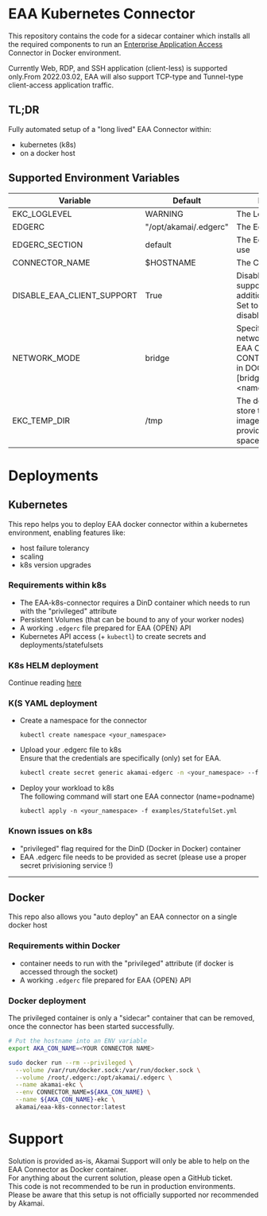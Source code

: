 # EAA Kubernetes Connector
This repository contains the code for a sidecar container which installs all the required components to run an [Enterprise Application Access](https://www.akamai.com/products/enterprise-application-access) Connector in Docker environment. 

Currently Web, RDP, and SSH application (client-less) is supported only.From 2022.03.02, EAA will also support TCP-type and Tunnel-type client-access application traffic.


## TL;DR
Fully automated setup of a "long lived" EAA Connector within:
- kubernetes (k8s)
- on a docker host


## Supported Environment Variables 

| Variable                   | Default               | Description                                                                                                                             |
|----------------------------|-----------------------|-----------------------------------------------------------------------------------------------------------------------------------------|
| EKC_LOGLEVEL               | WARNING               | The Loglevel for EKC                                                                                                                    | 
| EDGERC                     | "/opt/akamai/.edgerc" | The EdgeRC File to use                                                                                                                  |
| EDGERC_SECTION             | default               | The EdgeRC Section to use                                                                                                               | 
| CONNECTOR_NAME             | $HOSTNAME             | The Connector name                                                                                                                      |
| DISABLE_EAA_CLIENT_SUPPORT | True                  | Disabling EAA Client support by removing additional capabilities <br>Set to "True" to disable.                                          | 
| NETWORK_MODE               | bridge                | Specify the desired network mode for the EAA CONNECTOR CONTAINER (Only use in DOCKER ENV) [bridge,none,container:<name\|id>,host,ports] | 
| EKC_TEMP_DIR               | /tmp                  | The default tmp dir to store the container image to - needs to provide ~ 20GB of space                                                  |


# Deployments
## Kubernetes
This repo helps you to deploy EAA docker connector within a kubernetes environment, enabling features like:
 - host failure tolerancy
 - scaling
 - k8s version upgrades

### Requirements within k8s
- The EAA-k8s-connector requires a DinD container which needs to run with the "privileged" attribute
- Persistent Volumes (that can be bound to any of your worker nodes)
- A working `.edgerc` file prepared for EAA {OPEN} API
- Kubernetes API access (+ `kubectl`) to create secrets and deployments/statefulsets

### K8s HELM deployment  
Continue reading [here](helm/README.md)

### K(S YAML deployment
- Create a namespace for the connector  
  ```text
  kubectl create namespace <your_namespace>
  ```

- Upload your .edgerc file to k8s  
  Ensure that the credentials are specifically (only) set for EAA.
    ```bash
    kubectl create secret generic akamai-edgerc -n <your_namespace> --from-file=edgerc=/home/username/.edgerc
    ```

- Deploy your workload to k8s  
The following command will start one EAA connector (name=podname)
  ```text
  kubectl apply -n <your_namespace> -f examples/StatefulSet.yml
  ```
  
### Known issues on k8s

- "privileged" flag required for the DinD (Docker in Docker) container
- EAA .edgerc file needs to be provided as secret (please use a proper secret privisioning service !)
---

## Docker
This repo also allows you "auto deploy" an EAA connector on a single docker host

### Requirements within Docker
- container needs to run with the "privileged" attribute (if docker is accessed through the socket)
- A working `.edgerc` file prepared for EAA {OPEN} API

### Docker deployment
The privileged container is only a "sidecar" container that can be removed, once the connector has been started successfully.
```bash
# Put the hostname into an ENV variable 
export AKA_CON_NAME=<YOUR CONNECTOR NAME>

sudo docker run --rm --privileged \
  --volume /var/run/docker.sock:/var/run/docker.sock \
  --volume /root/.edgerc:/opt/akamai/.edgerc \
  --name akamai-ekc \
  --env CONNECTOR_NAME=${AKA_CON_NAME} \
  --name ${AKA_CON_NAME}-ekc \
  akamai/eaa-k8s-connector:latest
```

# Support
Solution is provided as-is, Akamai Support will only be able to help on the EAA Connector as Docker container.  
For anything about the current solution, please open a GitHub ticket.  
This code is not recommended to be run in production environments.  
Please be aware that this setup is not officially supported nor recommended by Akamai. 
